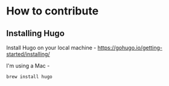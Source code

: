 # How to contribute

## Installing Hugo

Install Hugo on your local machine - https://gohugo.io/getting-started/installing/

I'm using a Mac - 
```bash
brew install hugo
```